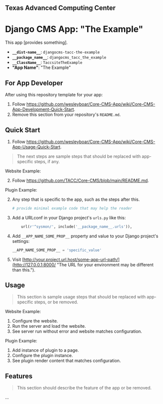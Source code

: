## Texas Advanced Computing Center
# Django CMS App: "The Example"

This app [provides something].

- __`__dist-name__`__: `djangocms-tacc-the-example`
- __`__package_name__`__: `djangocms_tacc_the_example`
- __`__ClassName__`__: `TaccsiteTheExample`
- __"App Name"__: "The Example"

## For App Developer

After using this repository template for your app:

1. Follow https://github.com/wesleyboar/Core-CMS-App/wiki/Core-CMS-App-Development-Quick-Start.
2. Remove this section from your repository's `README.md`.


## Quick Start

1. Follow https://github.com/wesleyboar/Core-CMS-App/wiki/Core-CMS-App-Usage-Quick-Start.

> The next steps are sample steps that should be replaced with app-specific steps, if any.

Website Example:

2. Follow https://github.com/TACC/Core-CMS/blob/main/README.md.

Plugin Example:

2. Any step that is specific to the app, such as the steps after this.

    ```python
    # provide minimal example code that may help the reader
    ```

3. Add a URLconf in your Django project's `urls.py` like this:

    ```python
        url(r'^sysmon/', include('__package_name__.urls')),
    ```

4. Add `__APP_NAME_SOME_PROP__` property and value to your Django project's settings:

    ```python
    __APP_NAME_SOME_PROP__ = 'specific_value'
    ```

5. Visit [http://your.project.url.host/some-app-url-path/](http://127.0.0.1:8000/ "The URL for your environment may be different than this.").

## Usage

> This section is sample usage steps that should be replaced with app-specific steps, or be removed.

Website Example:
1. Configure the website.
1. Run the server and load the website.
1. See server run without error and website matches configuration.

Plugin Example:
1. Add instance of plugin to a page.
1. Configure the plugin instance.
1. See plugin render content that matches configuration.

## Features

> This section should describe the feature of the app or be removed.

…
